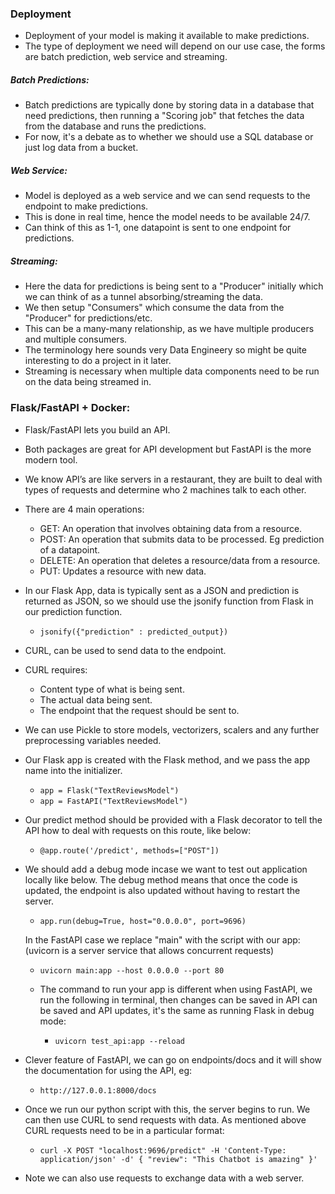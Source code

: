 ### Deployment

- Deployment of your model is making it available to make predictions. 
- The type of deployment we need will depend on our use case, the forms are batch prediction, web service and streaming. 

##### Batch Predictions:

- Batch predictions are typically done by storing data in a database that need predictions, then running a "Scoring job" that fetches the data from the database and runs the predictions. 
- For now, it's a debate as to whether we should use a SQL database or just log data from a bucket. 

##### Web Service:

- Model is deployed as a web service and we can send requests to the endpoint to make predictions. 
- This is done in real time, hence the model needs to be available 24/7. 
- Can think of this as 1-1, one datapoint is sent to one endpoint for predictions. 

##### Streaming: 

- Here the data for predictions is being sent to a "Producer" initially which we can think of as a tunnel absorbing/streaming the data. 
- We then setup "Consumers" which consume the data from the "Producer" for predictions/etc. 
- This can be a many-many relationship, as we have multiple producers and multiple consumers. 
- The terminology here sounds very Data Engineery so might be quite interesting to do a project in it later. 
- Streaming is necessary when multiple data components need to be run on the data being streamed in. 


### Flask/FastAPI + Docker:

- Flask/FastAPI lets you build an API.
- Both packages are great for API development but FastAPI is the more modern tool. 
- We know API’s are like servers in a restaurant, they are built to deal with types of requests and determine who 2 machines talk to each other. 
- There are 4 main operations:
  - GET: An operation that involves obtaining data from a resource.
  - POST: An operation that submits data to be processed. Eg prediction of a datapoint.
  - DELETE: An operation that deletes a resource/data from a resource.
  - PUT: Updates a resource with new data.  
- In our Flask App, data is typically sent as a JSON and prediction is returned as JSON, so we should use the jsonify function from Flask in our prediction function.
    - `jsonify({"prediction" : predicted_output})`
- CURL, can be used to send data to the endpoint. 
- CURL requires:
  - Content type of what is being sent. 
  - The actual data being sent. 
  - The endpoint that the request should be sent to. 
- We can use Pickle to store models, vectorizers, scalers and any further preprocessing variables needed. 
- Our Flask app is created with the Flask method, and we pass the app name into the initializer. 

    - `app = Flask("TextReviewsModel")`
    - `app = FastAPI("TextReviewsModel")`

- Our predict method should be provided with a Flask decorator to tell the API how to deal with requests on this route, like below:

    - `@app.route('/predict', methods=["POST"])`

- We should add a debug mode incase we want to test out application locally like below. The debug method means that once the code is updated, the endpoint is also updated without having to restart the server.
    - `app.run(debug=True, host="0.0.0.0", port=9696)`

  In the FastAPI case we replace "main" with the script with our app: (uvicorn is a server service that allows concurrent requests)
    
    - `uvicorn main:app --host 0.0.0.0 --port 80`

  - The command to run your app is different when using FastAPI, we run the following in terminal, then changes can be saved in API can be saved and API updates, it's the same as running Flask in debug mode:

    - `uvicorn test_api:app --reload`

- Clever feature of FastAPI, we can go on endpoints/docs and it will show the documentation for using the API, eg:

  - `http://127.0.0.1:8000/docs`

- Once we run our python script with this, the server begins to run. We can then use CURL to send requests with data. As mentioned above CURL requests need to be in a particular format: 

     - `curl -X POST "localhost:9696/predict" -H 'Content-Type: application/json' -d'
{
  "review": "This Chatbot is amazing"
}'`

- Note we can also use requests to exchange data with a web server. 